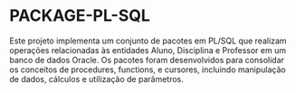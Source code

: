 # PACKAGE-PL-SQL
Este projeto implementa um conjunto de pacotes em PL/SQL que realizam operações relacionadas às entidades Aluno, Disciplina e Professor em um banco de dados Oracle. Os pacotes foram desenvolvidos para consolidar os conceitos de procedures, functions, e cursores, incluindo manipulação de dados, cálculos e utilização de parâmetros.
